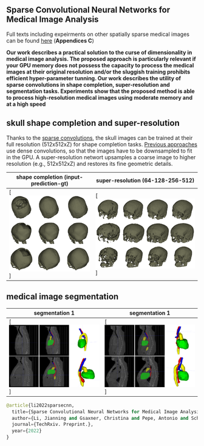 ## Sparse Convolutional Neural Networks for Medical Image Analysis

Full texts including expeirments on other spatially sparse medical images can be found [here](https://www.techrxiv.org/articles/preprint/Sparse_Convolutional_Neural_Networks_for_Medical_Image_Analysis/19137518) (**Appendices C**)

**Our work describes a practical solution to the curse of dimensionality in medical image analysis. The proposed approach is particularly relevant if your GPU memory does not possess the capacity to process the medical images at their original resolution and/or the sluggish training prohibits efficient hyper-parameter tunning. Our work describes the utility of sparse convolutions in shape completion, super-resolution and segmentation tasks. Experiments show that the proposed method is able to process high-resolution medical images using moderate memory and at a high speed**


## skull shape completion and super-resolution
Thanks to the [sparse convolutions](https://nvidia.github.io/MinkowskiEngine/overview.html), the skull images can be trained at their full resolution (512x512xZ) for shape completion tasks. [Previous approaches](https://link.springer.com/book/10.1007%2F978-3-030-64327-0) use dense convolutions, so that the images have to be downsampled to fit in the GPU. A super-resolution networt upsamples a coarse image to higher resolution (e.g., 512x512xZ) and restores its fine geometric details.

| shape completion (input-prediction-gt)|super-resolution (64-128-256-512)|
| ------      | ------ |
|[![skull shape completion](https://github.com/Jianningli/SparseCNN/blob/main/images/github1.png)] |  [![skull shape super-resolution](https://github.com/Jianningli/SparseCNN/blob/main/images/github2.png)]|



## medical image segmentation

| segmentation 1|segmentation 1|
| ------      | ------ |
|[![segmentation](https://github.com/Jianningli/SparseCNN/blob/main/images/github4.png)] |  [![segmentation](https://github.com/Jianningli/SparseCNN/blob/main/images/github5.png)]|





































```Python
@article{li2022sparsecnn,
  title={Sparse Convolutional Neural Networks for Medical Image Analysis},
  author={Li, Jianning and Gsaxner, Christina and Pepe, Antonio and Schmalstieg, Dieter and Kleesiek, Jens},
  journal={TechRxiv. Preprint.},
  year={2022}
}
```



